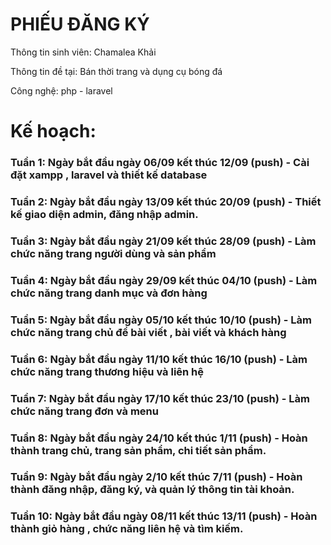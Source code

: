 # PHIẾU ĐĂNG KÝ

Thông tin sinh viên: Chamalea Khải

Thông tin đề tại: Bán thời trang và dụng cụ bóng đá

Công nghệ: php - laravel

# Kế hoạch: 

### Tuần 1: Ngày bắt đầu ngày 06/09 kết thúc 12/09 (push) - Cài đặt xampp , laravel và thiết kế database
### Tuần 2: Ngày bắt đầu ngày 13/09 kết thúc 20/09 (push) - Thiết kế giao diện admin, đăng nhập admin.
### Tuần 3: Ngày bắt đầu ngày 21/09 kết thúc 28/09 (push) - Làm chức năng trang người dùng và sản phẩm
### Tuần 4: Ngày bắt đầu ngày 29/09 kết thúc 04/10 (push) - Làm chức năng trang danh mục và đơn hàng
### Tuần 5: Ngày bắt đầu ngày 05/10 kết thúc 10/10 (push) - Làm chức năng trang chủ đề bài viết , bài viết và khách hàng
### Tuần 6: Ngày bắt đầu ngày 11/10 kết thúc 16/10 (push) - Làm chức năng trang thương hiệu và liên hệ 
### Tuần 7: Ngày bắt đầu ngày 17/10 kết thúc 23/10 (push) - Làm chức năng trang đơn và menu
### Tuần 8: Ngày bắt đầu ngày 24/10 kết thúc 1/11 (push) - Hoàn thành trang chủ, trang sản phẩm, chi tiết sản phẩm.
### Tuần 9: Ngày bắt đầu ngày 2/10 kết thúc 7/11 (push) -   Hoàn thành đăng nhập, đăng ký, và quản lý thông tin tài khoản.
### Tuần 10: Ngày bắt đầu ngày 08/11 kết thúc 13/11 (push) - Hoàn thành  giỏ hàng , chức năng liên hệ và tìm kiếm.


